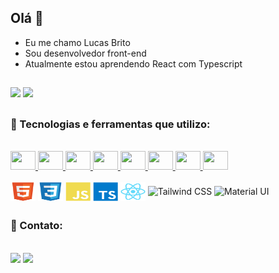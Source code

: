 ## Olá 👋

- Eu me chamo Lucas Brito
- Sou desenvolvedor front-end
- Atualmente estou aprendendo React com Typescript

##

<div>
 <img height="180em" src="https://github-readme-stats.vercel.app/api?username=lucasbrito1&show_icons=true&theme=tokyonight"/>
 <img height="180em" src="https://github-readme-stats.vercel.app/api/top-langs/?username=lucasbrito1&layout=compact&theme=tokyonight"/>
</div>

##

### 🚀 Tecnologias e ferramentas que utilizo:
</br>
<div>
    <a href='https://html.com/'>
      <img src="https://skillicons.dev/icons?i=html" height="30" width="40"/>
    </a>
    <a href='https://www.w3.org/Style/CSS/Overview.en.html'>
      <img src="https://skillicons.dev/icons?i=css" height="30" width="40"/>
    </a>
    <a href='https://www.javascript.com/'>
      <img src="https://skillicons.dev/icons?i=js" height="30" width="40"/>
    </a>
    <a href='https://www.typescriptlang.org/'>
      <img src="https://skillicons.dev/icons?i=ts" height="30" width="40"/>
    </a>
    <a href='https://reactjs.org/'>
      <img src="https://skillicons.dev/icons?i=react" height="30" width="40"/>
    </a>
    <a href='https://tailwindui.com/'>
      <img src="https://skillicons.dev/icons?i=tailwind" height="30" width="40"/>
    </a>
    <a href='https://mui.com/'>
      <img src="https://skillicons.dev/icons?i=materialui" height="30" width="40"/>
    </a>
    <a href='https://vitejs.dev/'>
      <img src="https://skillicons.dev/icons?i=vite" height="30" width="40"/>
    </a>
</div>

<div style="display: inline_block"><br>
  <img align="center" alt="HTML" height="30" width="40" src="https://raw.githubusercontent.com/devicons/devicon/master/icons/html5/html5-original.svg">
  <img align="center" alt="CSS3" height="30" width="40" src="https://raw.githubusercontent.com/devicons/devicon/master/icons/css3/css3-original.svg">
  <img align="center" alt="Javascript" height="30" width="40" src="https://raw.githubusercontent.com/devicons/devicon/master/icons/javascript/javascript-plain.svg">
  <img align="center" alt="Typescript" height="30" width="40" src="https://raw.githubusercontent.com/devicons/devicon/master/icons/typescript/typescript-plain.svg">
  <img align="center" alt="React JS" height="30" width="40" src="https://raw.githubusercontent.com/devicons/devicon/master/icons/react/react-original.svg">
  <img align="center" alt="Tailwind CSS" height="30" width="40" src="https://cdn.jsdelivr.net/gh/devicons/devicon/icons/tailwindcss/tailwindcss-plain.svg" />
  <img align="center" alt="Material UI" height="30" width="40" src="https://cdn.jsdelivr.net/gh/devicons/devicon/icons/materialui/materialui-original.svg" />
</div>
  
  ##
 
 ### 📱 Contato:
<div><br>
  <a href = "mailto:lucasbrito1@hotmail.com"><img src="https://img.shields.io/badge/Microsoft_Outlook-0078D4?style=for-the-badge&logo=microsoft-outlook&logoColor=white" target="_blank"></a>
  <a href="https://www.linkedin.com/in/lucassbrito1/" target="_blank"><img src="https://img.shields.io/badge/-LinkedIn-%230077B5?style=for-the-badge&logo=linkedin&logoColor=white" target="_blank"></a>
</div>
